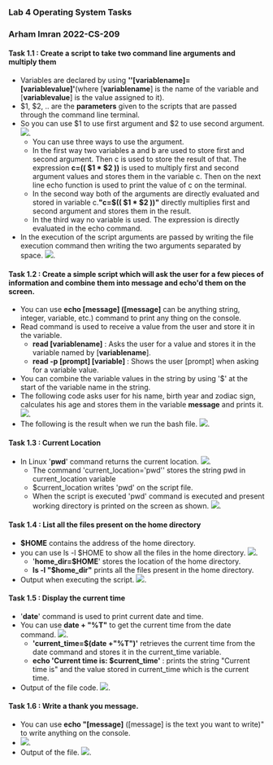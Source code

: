 

### Lab 4 Operating System Tasks

### **Arham Imran 2022-CS-209**

#### Task 1.1 : Create a script to take two command line arguments and multiply them

- Variables are declared by using **''[variablename]=[variablevalue]'**(where [**variablename**] is the name of the variable and [**variablevalue**] is the value assigned to it).
- $1, $2, .. are the **parameters** given to the scripts that are passed through the command line terminal.
- So you can use $1 to use first argument and $2 to use second argument.![](Lab4T1/1.png).
  - You can use three ways to use the argument. 
  - In the first way two variables a and b are used to store first and second argument. Then c is used to store the result of that. The expression **c=(( $1 * $2 ))** is used to multiply first and second argument values and stores them in the variable c. Then on the next line echo function is used to print the value of c on the terminal.
  - In the second way both of the arguments are directly evaluated and stored in variable c.**"c=$(( $1 * $2 ))"** directly multiplies first and second argument and stores them in the result.
  - In the third way no variable is used. The expression is directly evaluated in the echo command.
- In the execution of the script arguments are passed by writing the file execution command then writing the two arguments separated by space. ![](Lab4T1/2.png).



#### Task 1.2 :  Create a simple script which will ask the user for a few pieces of information and combine them into message and echo'd them on the screen.

- You can use **echo [message] ([message]** can be anything string, integer, variable, etc.) command to print any thing on the console.
- Read command is used to receive a value from the user and store it in the variable.
  - **read [variablename]** : Asks the user for a value and stores it in the variable named by [**variablename**].
  - **read -p [prompt] [variable]** : Shows the user [prompt] when asking for a variable value.
- You can combine the variable values in the string by using '$' at the start of the variable name in the string.
- The following code asks user for his name, birth year and zodiac sign, calculates his age and stores them in the variable **message** and prints it.![](Lab4T1/3.png).
- The following is the result when we run the bash file. ![](Lab4T1/4.png).

#### Task 1.3 : Current Location

- In Linux '**pwd**' command returns the current location. ![](Lab4T1/5.png).
  - The command 'current_location='pwd'' stores the string pwd in current_location variable
  - $current_location writes 'pwd' on the script file.
  - When the script is executed 'pwd' command is executed and present working directory is printed on the screen as shown. ![](Lab4T1/6.png).

#### Task 1.4 : List all the files present on the home directory

- **$HOME** contains the address of the home directory.
- you can use ls -l $HOME to show all the files in the home directory. ![](Lab4T1/7.png).
  - '**home_dir=$HOME**' stores the location of the home directory.
  - **ls -l "$home_dir"** prints all the files present in the home directory.
- Output when executing the script. ![](Lab4T1/8.png).

#### Task 1.5 : Display the current time

-  '**date**' command is used to print current date and time.
- You can use **date + "%T"** to get the current time from the date command. ![](Lab4T1/9.png).
  - **'current_time=$(date +"%T")'** retrieves the current time from the date command and stores it in the current_time variable.
  - **echo 'Current time is: $current_time'** : prints the string "Current time is" and the value stored in current_time which is the current time.
- Output of the file code. ![](Lab4T1/10.png).

#### Task 1.6 : Write a thank you message.

- You can use **echo "[message]** ([message] is the text you want to write)" to write anything on the console.
- ![](Lab4T1/11.png).
- Output of the file. ![](Lab4T1/12.png).
